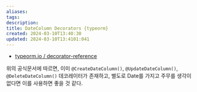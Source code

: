 ```yaml
---
aliases: 
tags: 
description:
title: DateColumn Decorators {typeorm}
created: 2024-03-10T13:40:30
updated: 2024-03-10T13:4101:041
---
```

- [typeorm.io / decorator-reference](https://typeorm.io/decorator-reference#createdatecolumn)

위의 공식문서에 따르면, 이미 `@CreateDateColumn()`, `@UpdateDateColumn()`, `@DeleteDateColumn()` 데코레이터가 존재하고, 별도로 Date를 가지고 주무를 생각이 없다면 이를 사용하면 좋을 것 같다.
